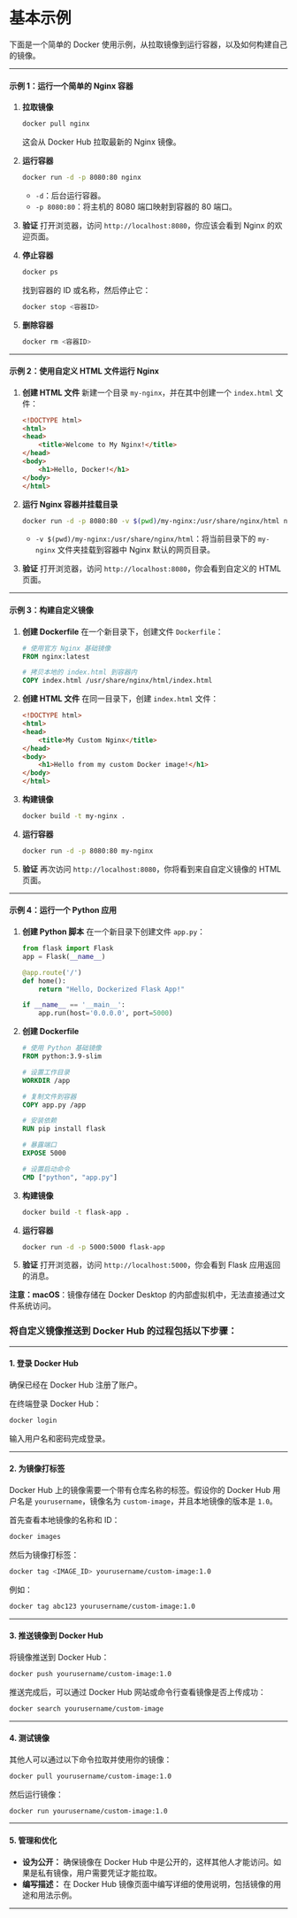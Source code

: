 # 基本示例

下面是一个简单的 Docker 使用示例，从拉取镜像到运行容器，以及如何构建自己的镜像。

***

#### **示例 1：运行一个简单的 Nginx 容器**

1.  **拉取镜像**

    ```bash
    docker pull nginx
    ```

    这会从 Docker Hub 拉取最新的 Nginx 镜像。
2.  **运行容器**

    ```bash
    docker run -d -p 8080:80 nginx
    ```

    * `-d`：后台运行容器。
    * `-p 8080:80`：将主机的 8080 端口映射到容器的 80 端口。
3. **验证** 打开浏览器，访问 `http://localhost:8080`，你应该会看到 Nginx 的欢迎页面。
4.  **停止容器**

    ```bash
    docker ps
    ```

    找到容器的 ID 或名称，然后停止它：

    ```bash
    docker stop <容器ID>
    ```
5.  **删除容器**

    ```bash
    docker rm <容器ID>
    ```

***

#### **示例 2：使用自定义 HTML 文件运行 Nginx**

1.  **创建 HTML 文件** 新建一个目录 `my-nginx`，并在其中创建一个 `index.html` 文件：

    ```html
    <!DOCTYPE html>
    <html>
    <head>
        <title>Welcome to My Nginx!</title>
    </head>
    <body>
        <h1>Hello, Docker!</h1>
    </body>
    </html>
    ```
2.  **运行 Nginx 容器并挂载目录**

    ```bash
    docker run -d -p 8080:80 -v $(pwd)/my-nginx:/usr/share/nginx/html nginx
    ```

    * `-v $(pwd)/my-nginx:/usr/share/nginx/html`：将当前目录下的 `my-nginx` 文件夹挂载到容器中 Nginx 默认的网页目录。
3. **验证** 打开浏览器，访问 `http://localhost:8080`，你会看到自定义的 HTML 页面。

***

#### **示例 3：构建自定义镜像**

1.  **创建 Dockerfile** 在一个新目录下，创建文件 `Dockerfile`：

    ```Dockerfile
    # 使用官方 Nginx 基础镜像
    FROM nginx:latest

    # 拷贝本地的 index.html 到容器内
    COPY index.html /usr/share/nginx/html/index.html
    ```
2.  **创建 HTML 文件** 在同一目录下，创建 `index.html` 文件：

    ```html
    <!DOCTYPE html>
    <html>
    <head>
        <title>My Custom Nginx</title>
    </head>
    <body>
        <h1>Hello from my custom Docker image!</h1>
    </body>
    </html>
    ```
3.  **构建镜像**

    ```bash
    docker build -t my-nginx .
    ```
4.  **运行容器**

    ```bash
    docker run -d -p 8080:80 my-nginx
    ```
5. **验证** 再次访问 `http://localhost:8080`，你将看到来自自定义镜像的 HTML 页面。

***

#### **示例 4：运行一个 Python 应用**

1.  **创建 Python 脚本** 在一个新目录下创建文件 `app.py`：

    ```python
    from flask import Flask
    app = Flask(__name__)

    @app.route('/')
    def home():
        return "Hello, Dockerized Flask App!"

    if __name__ == '__main__':
        app.run(host='0.0.0.0', port=5000)
    ```
2.  **创建 Dockerfile**

    ```Dockerfile
    # 使用 Python 基础镜像
    FROM python:3.9-slim

    # 设置工作目录
    WORKDIR /app

    # 复制文件到容器
    COPY app.py /app

    # 安装依赖
    RUN pip install flask

    # 暴露端口
    EXPOSE 5000

    # 设置启动命令
    CMD ["python", "app.py"]
    ```
3.  **构建镜像**

    ```bash
    docker build -t flask-app .
    ```
4.  **运行容器**

    ```bash
    docker run -d -p 5000:5000 flask-app
    ```
5. **验证** 打开浏览器，访问 `http://localhost:5000`，你会看到 Flask 应用返回的消息。



**注意：macOS**：镜像存储在 Docker Desktop 的内部虚拟机中，无法直接通过文件系统访问。





### 将自定义镜像推送到 Docker Hub 的过程包括以下步骤：

***

#### 1. **登录 Docker Hub**

确保已经在 Docker Hub 注册了账户。

在终端登录 Docker Hub：

```bash
docker login
```

输入用户名和密码完成登录。

***

#### 2. **为镜像打标签**

Docker Hub 上的镜像需要一个带有仓库名称的标签。假设你的 Docker Hub 用户名是 `yourusername`，镜像名为 `custom-image`，并且本地镜像的版本是 `1.0`。

首先查看本地镜像的名称和 ID：

```bash
docker images
```

然后为镜像打标签：

```bash
docker tag <IMAGE_ID> yourusername/custom-image:1.0
```

例如：

```bash
docker tag abc123 yourusername/custom-image:1.0
```

***

#### 3. **推送镜像到 Docker Hub**

将镜像推送到 Docker Hub：

```bash
docker push yourusername/custom-image:1.0
```

推送完成后，可以通过 Docker Hub 网站或命令行查看镜像是否上传成功：

```bash
docker search yourusername/custom-image
```

***

#### 4. **测试镜像**

其他人可以通过以下命令拉取并使用你的镜像：

```bash
docker pull yourusername/custom-image:1.0
```

然后运行镜像：

```bash
docker run yourusername/custom-image:1.0
```

***

#### 5. **管理和优化**

* **设为公开：** 确保镜像在 Docker Hub 中是公开的，这样其他人才能访问。如果是私有镜像，用户需要凭证才能拉取。
* **编写描述：** 在 Docker Hub 镜像页面中编写详细的使用说明，包括镜像的用途和用法示例。

***
